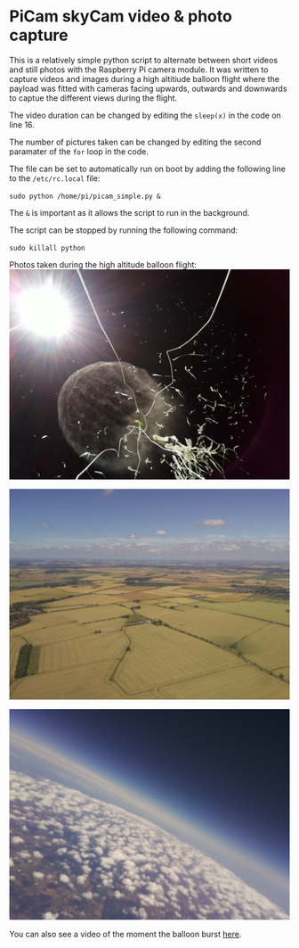 # PiCam skyCam video & photo capture

This is a relatively simple python script to alternate between short videos and still photos with the Raspberry Pi camera module.
It was written to capture videos and images during a high altitiude balloon flight where the payload was fitted with cameras facing upwards, outwards and downwards to captue the different views during the flight.

The video duration can be changed by editing the `sleep(x)` in the code on line 16.

The number of pictures taken can be changed by editing the second paramater of the `for` loop in the code.

The file can be set to automatically run on boot by adding the following line to the `/etc/rc.local` file:

`sudo python /home/pi/picam_simple.py &`

The `&` is important as it allows the script to run in the background.

The script can be stopped by running the following command:

`sudo killall python`

Photos taken during the high altitude balloon flight:
![The moment the balloon burst](images/balloon-burst.png)

![The launch site below](images/launch-site.jpg)

![Half way up](images/half-way-up.jpg)

You can also see a video of the moment the balloon burst [here](https://drive.google.com/file/d/1lMgBaVS7oJdVSEwQzxkLll81O-rPzlPR/view?usp=sharing).

